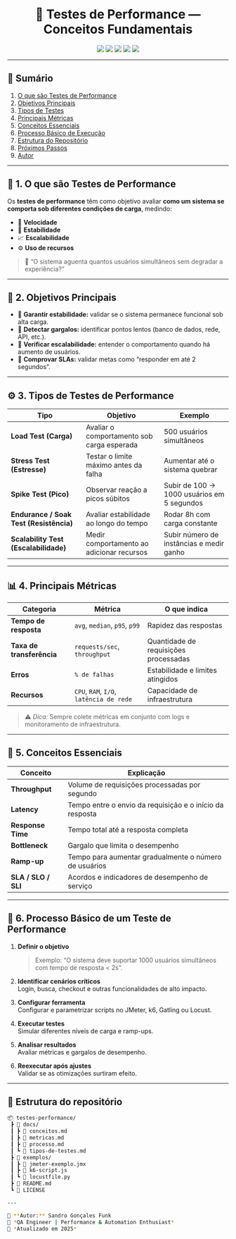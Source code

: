 <h1 align="center">🧪 Testes de Performance — Conceitos Fundamentais</h1>

<p align="center">
  <a href="#"><img src="https://img.shields.io/badge/Status-Em%20Desenvolvimento-blue?style=flat-square"></a>
  <a href="#"><img src="https://img.shields.io/badge/QA-Performance%20Testing-brightgreen?style=flat-square"></a>
  <a href="#"><img src="https://img.shields.io/badge/Tool-JMeter-orange?style=flat-square"></a>
  <a href="#"><img src="https://img.shields.io/badge/Tool-k6-purple?style=flat-square"></a>
  <a href="#"><img src="https://img.shields.io/badge/Author-Sandro%20Gonçales%20Funk-blueviolet?style=flat-square"></a>
</p>

---

## 📘 Sumário
1. [O que são Testes de Performance](#-1-o-que-são-testes-de-performance)
2. [Objetivos Principais](#-2-objetivos-principais)
3. [Tipos de Testes](#-3-tipos-de-testes-de-performance)
4. [Principais Métricas](#-4-principais-métricas)
5. [Conceitos Essenciais](#-5-conceitos-essenciais)
6. [Processo Básico de Execução](#-6-processo-básico-de-um-teste-de-performance)
7. [Estrutura do Repositório](#-estrutura-sugerida-para-o-repositório)
8. [Próximos Passos](#-próximos-passos)
9. [Autor](#-autor)

---

## 🧩 1. O que são Testes de Performance

Os **testes de performance** têm como objetivo avaliar **como um sistema se comporta sob diferentes condições de carga**, medindo:

- 🚀 **Velocidade**  
- 💪 **Estabilidade**  
- 📈 **Escalabilidade**  
- ⚙️ **Uso de recursos**

> 💬 “O sistema aguenta quantos usuários simultâneos sem degradar a experiência?”

---

## 🚀 2. Objetivos Principais

- 🔹 **Garantir estabilidade:** validar se o sistema permanece funcional sob alta carga.  
- 🔹 **Detectar gargalos:** identificar pontos lentos (banco de dados, rede, API, etc.).  
- 🔹 **Verificar escalabilidade:** entender o comportamento quando há aumento de usuários.  
- 🔹 **Comprovar SLAs:** validar metas como “responder em até 2 segundos”.

---

## ⚙️ 3. Tipos de Testes de Performance

| Tipo | Objetivo | Exemplo |
|------|-----------|----------|
| **Load Test (Carga)** | Avaliar o comportamento sob carga esperada | 500 usuários simultâneos |
| **Stress Test (Estresse)** | Testar o limite máximo antes da falha | Aumentar até o sistema quebrar |
| **Spike Test (Pico)** | Observar reação a picos súbitos | Subir de 100 → 1000 usuários em 5 segundos |
| **Endurance / Soak Test (Resistência)** | Avaliar estabilidade ao longo do tempo | Rodar 8h com carga constante |
| **Scalability Test (Escalabilidade)** | Medir comportamento ao adicionar recursos | Subir número de instâncias e medir ganho |

---

## 📊 4. Principais Métricas

| Categoria | Métrica | O que indica |
|------------|----------|--------------|
| **Tempo de resposta** | `avg`, `median`, `p95`, `p99` | Rapidez das respostas |
| **Taxa de transferência** | `requests/sec`, `throughput` | Quantidade de requisições processadas |
| **Erros** | `% de falhas` | Estabilidade e limites atingidos |
| **Recursos** | `CPU`, `RAM`, `I/O`, `latência de rede` | Capacidade de infraestrutura |

> ⚠️ *Dica:* Sempre colete métricas em conjunto com logs e monitoramento de infraestrutura.

---

## 🧠 5. Conceitos Essenciais

| Conceito | Explicação |
|-----------|------------|
| **Throughput** | Volume de requisições processadas por segundo |
| **Latency** | Tempo entre o envio da requisição e o início da resposta |
| **Response Time** | Tempo total até a resposta completa |
| **Bottleneck** | Gargalo que limita o desempenho |
| **Ramp-up** | Tempo para aumentar gradualmente o número de usuários |
| **SLA / SLO / SLI** | Acordos e indicadores de desempenho de serviço |

---

## 🧩 6. Processo Básico de um Teste de Performance

1. **Definir o objetivo**  
   > Exemplo: “O sistema deve suportar 1000 usuários simultâneos com tempo de resposta < 2s”.

2. **Identificar cenários críticos**  
   Login, busca, checkout e outras funcionalidades de alto impacto.

3. **Configurar ferramenta**  
   Configurar e parametrizar scripts no JMeter, k6, Gatling ou Locust.

4. **Executar testes**  
   Simular diferentes níveis de carga e ramp-ups.

5. **Analisar resultados**  
   Avaliar métricas e gargalos de desempenho.

6. **Reexecutar após ajustes**  
   Validar se as otimizações surtiram efeito.

---

## 📁 Estrutura do repositório

```bash
📦 testes-performance/
 ┣ 📂 docs/
 ┃ ┣ 📜 conceitos.md
 ┃ ┣ 📜 metricas.md
 ┃ ┣ 📜 processo.md
 ┃ ┗ 📜 tipos-de-testes.md
 ┣ 📂 exemplos/
 ┃ ┣ 📜 jmeter-exemplo.jmx
 ┃ ┣ 📜 k6-script.js
 ┃ ┗ 📜 locustfile.py
 ┣ 📜 README.md
 ┗ 📜 LICENSE

---

📘 **Autor:** Sandro Gonçales Funk  
🎯 *QA Engineer | Performance & Automation Enthusiast*  
📅 *Atualizado em 2025*